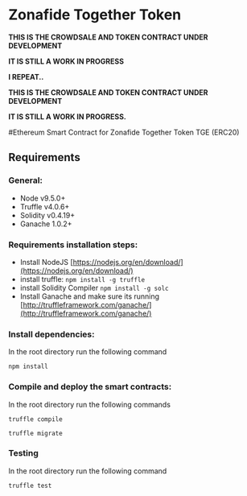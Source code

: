 # Zonafide Together Token

**THIS IS THE CROWDSALE AND TOKEN CONTRACT UNDER DEVELOPMENT**

**IT IS STILL A WORK IN PROGRESS**

**I REPEAT..**

**THIS IS THE CROWDSALE AND TOKEN CONTRACT UNDER DEVELOPMENT**

**IT IS STILL A WORK IN PROGRESS.**

#Ethereum Smart Contract for Zonafide Together Token TGE (ERC20)

## Requirements

### General:

* Node v9.5.0+
* Truffle v4.0.6+
* Solidity v0.4.19+
* Ganache 1.0.2+

### Requirements installation steps:

* Install NodeJS [https://nodejs.org/en/download/](https://nodejs.org/en/download/)
* install truffle: ```npm install -g truffle``` 
* install Solidity Compiler ```npm install -g solc```
* Install Ganache and make sure its running [http://truffleframework.com/ganache/](http://truffleframework.com/ganache/)

### Install dependencies:

In the root directory run the following command

```npm install```

### Compile and deploy the smart contracts:

In the root directory run the following commands

```truffle compile```

```truffle migrate```


### Testing

In the root directory run the following command

```truffle test```

